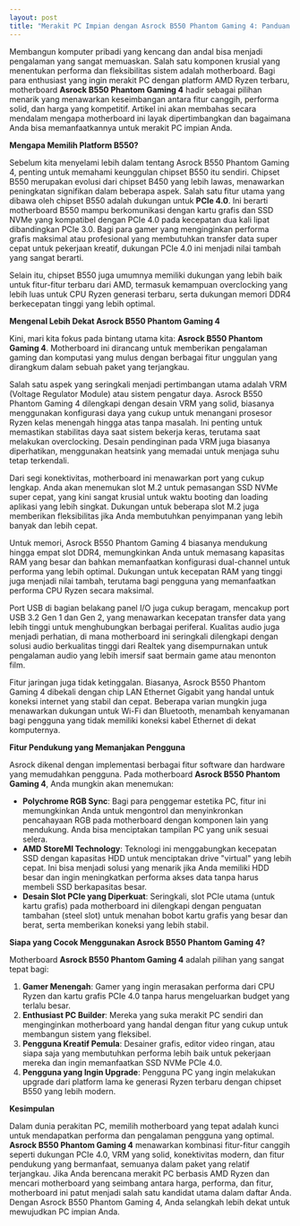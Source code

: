 ```yaml
---
layout: post
title: "Merakit PC Impian dengan Asrock B550 Phantom Gaming 4: Panduan Lengkap"
---
```


Membangun komputer pribadi yang kencang dan andal bisa menjadi pengalaman yang sangat memuaskan. Salah satu komponen krusial yang menentukan performa dan fleksibilitas sistem adalah motherboard. Bagi para enthusiast yang ingin merakit PC dengan platform AMD Ryzen terbaru, motherboard **Asrock B550 Phantom Gaming 4** hadir sebagai pilihan menarik yang menawarkan keseimbangan antara fitur canggih, performa solid, dan harga yang kompetitif. Artikel ini akan membahas secara mendalam mengapa motherboard ini layak dipertimbangkan dan bagaimana Anda bisa memanfaatkannya untuk merakit PC impian Anda.

**Mengapa Memilih Platform B550?**

Sebelum kita menyelami lebih dalam tentang Asrock B550 Phantom Gaming 4, penting untuk memahami keunggulan chipset B550 itu sendiri. Chipset B550 merupakan evolusi dari chipset B450 yang lebih lawas, menawarkan peningkatan signifikan dalam beberapa aspek. Salah satu fitur utama yang dibawa oleh chipset B550 adalah dukungan untuk **PCIe 4.0**. Ini berarti motherboard B550 mampu berkomunikasi dengan kartu grafis dan SSD NVMe yang kompatibel dengan PCIe 4.0 pada kecepatan dua kali lipat dibandingkan PCIe 3.0. Bagi para gamer yang menginginkan performa grafis maksimal atau profesional yang membutuhkan transfer data super cepat untuk pekerjaan kreatif, dukungan PCIe 4.0 ini menjadi nilai tambah yang sangat berarti.

Selain itu, chipset B550 juga umumnya memiliki dukungan yang lebih baik untuk fitur-fitur terbaru dari AMD, termasuk kemampuan overclocking yang lebih luas untuk CPU Ryzen generasi terbaru, serta dukungan memori DDR4 berkecepatan tinggi yang lebih optimal.

**Mengenal Lebih Dekat Asrock B550 Phantom Gaming 4**

Kini, mari kita fokus pada bintang utama kita: **Asrock B550 Phantom Gaming 4**. Motherboard ini dirancang untuk memberikan pengalaman gaming dan komputasi yang mulus dengan berbagai fitur unggulan yang dirangkum dalam sebuah paket yang terjangkau.

Salah satu aspek yang seringkali menjadi pertimbangan utama adalah VRM (Voltage Regulator Module) atau sistem pengatur daya. Asrock B550 Phantom Gaming 4 dilengkapi dengan desain VRM yang solid, biasanya menggunakan konfigurasi daya yang cukup untuk menangani prosesor Ryzen kelas menengah hingga atas tanpa masalah. Ini penting untuk memastikan stabilitas daya saat sistem bekerja keras, terutama saat melakukan overclocking. Desain pendinginan pada VRM juga biasanya diperhatikan, menggunakan heatsink yang memadai untuk menjaga suhu tetap terkendali.

Dari segi konektivitas, motherboard ini menawarkan port yang cukup lengkap. Anda akan menemukan slot M.2 untuk pemasangan SSD NVMe super cepat, yang kini sangat krusial untuk waktu booting dan loading aplikasi yang lebih singkat. Dukungan untuk beberapa slot M.2 juga memberikan fleksibilitas jika Anda membutuhkan penyimpanan yang lebih banyak dan lebih cepat.

Untuk memori, Asrock B550 Phantom Gaming 4 biasanya mendukung hingga empat slot DDR4, memungkinkan Anda untuk memasang kapasitas RAM yang besar dan bahkan memanfaatkan konfigurasi dual-channel untuk performa yang lebih optimal. Dukungan untuk kecepatan RAM yang tinggi juga menjadi nilai tambah, terutama bagi pengguna yang memanfaatkan performa CPU Ryzen secara maksimal.

Port USB di bagian belakang panel I/O juga cukup beragam, mencakup port USB 3.2 Gen 1 dan Gen 2, yang menawarkan kecepatan transfer data yang lebih tinggi untuk menghubungkan berbagai periferal. Kualitas audio juga menjadi perhatian, di mana motherboard ini seringkali dilengkapi dengan solusi audio berkualitas tinggi dari Realtek yang disempurnakan untuk pengalaman audio yang lebih imersif saat bermain game atau menonton film.

Fitur jaringan juga tidak ketinggalan. Biasanya, Asrock B550 Phantom Gaming 4 dibekali dengan chip LAN Ethernet Gigabit yang handal untuk koneksi internet yang stabil dan cepat. Beberapa varian mungkin juga menawarkan dukungan untuk Wi-Fi dan Bluetooth, menambah kenyamanan bagi pengguna yang tidak memiliki koneksi kabel Ethernet di dekat komputernya.

**Fitur Pendukung yang Memanjakan Pengguna**

Asrock dikenal dengan implementasi berbagai fitur software dan hardware yang memudahkan pengguna. Pada motherboard **Asrock B550 Phantom Gaming 4**, Anda mungkin akan menemukan:

*   **Polychrome RGB Sync**: Bagi para penggemar estetika PC, fitur ini memungkinkan Anda untuk mengontrol dan menyinkronkan pencahayaan RGB pada motherboard dengan komponen lain yang mendukung. Anda bisa menciptakan tampilan PC yang unik sesuai selera.
*   **AMD StoreMI Technology**: Teknologi ini menggabungkan kecepatan SSD dengan kapasitas HDD untuk menciptakan drive "virtual" yang lebih cepat. Ini bisa menjadi solusi yang menarik jika Anda memiliki HDD besar dan ingin meningkatkan performa akses data tanpa harus membeli SSD berkapasitas besar.
*   **Desain Slot PCIe yang Diperkuat**: Seringkali, slot PCIe utama (untuk kartu grafis) pada motherboard ini dilengkapi dengan penguatan tambahan (steel slot) untuk menahan bobot kartu grafis yang besar dan berat, serta memberikan koneksi yang lebih stabil.

**Siapa yang Cocok Menggunakan Asrock B550 Phantom Gaming 4?**

Motherboard **Asrock B550 Phantom Gaming 4** adalah pilihan yang sangat tepat bagi:

1.  **Gamer Menengah**: Gamer yang ingin merasakan performa dari CPU Ryzen dan kartu grafis PCIe 4.0 tanpa harus mengeluarkan budget yang terlalu besar.
2.  **Enthusiast PC Builder**: Mereka yang suka merakit PC sendiri dan menginginkan motherboard yang handal dengan fitur yang cukup untuk membangun sistem yang fleksibel.
3.  **Pengguna Kreatif Pemula**: Desainer grafis, editor video ringan, atau siapa saja yang membutuhkan performa lebih baik untuk pekerjaan mereka dan ingin memanfaatkan SSD NVMe PCIe 4.0.
4.  **Pengguna yang Ingin Upgrade**: Pengguna PC yang ingin melakukan upgrade dari platform lama ke generasi Ryzen terbaru dengan chipset B550 yang lebih modern.

**Kesimpulan**

Dalam dunia perakitan PC, memilih motherboard yang tepat adalah kunci untuk mendapatkan performa dan pengalaman pengguna yang optimal. **Asrock B550 Phantom Gaming 4** menawarkan kombinasi fitur-fitur canggih seperti dukungan PCIe 4.0, VRM yang solid, konektivitas modern, dan fitur pendukung yang bermanfaat, semuanya dalam paket yang relatif terjangkau. Jika Anda berencana merakit PC berbasis AMD Ryzen dan mencari motherboard yang seimbang antara harga, performa, dan fitur, motherboard ini patut menjadi salah satu kandidat utama dalam daftar Anda. Dengan Asrock B550 Phantom Gaming 4, Anda selangkah lebih dekat untuk mewujudkan PC impian Anda.
